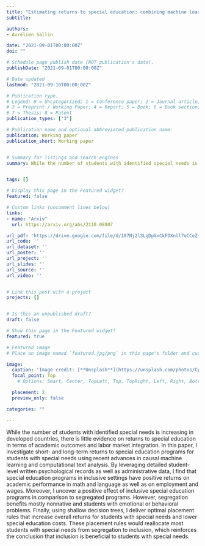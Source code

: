 ```yaml
---
title: "Estimating returns to special education: combining machine learning and text analysis to address confounding"
subtitle: 

authors:
- Aurélien Sallin

date: "2021-09-01T00:00:00Z"
doi: ""

# Schedule page publish date (NOT publication's date).
publishDate: "2021-09-01T00:00:00Z"

# Date updated
lastmod: "2021-09-10T00:00:00Z"

# Publication type.
# Legend: 0 = Uncategorized; 1 = Conference paper; 2 = Journal article;
# 3 = Preprint / Working Paper; 4 = Report; 5 = Book; 6 = Book section;
# 7 = Thesis; 8 = Patent
publication_types: ["3"]

# Publication name and optional abbreviated publication name.
publication: Working paper
publication_short: Working paper


# Summary for listings and search engines
summary: While the number of students with identified special needs is increasing in developed countries, there is little evidence on returns to special education in terms of academic outcomes and labor market integration. In this paper, I investigate short- and long-term returns to special education programs for students with special needs using recent advances in causal machine learning and computational text analysis. By leveraging detailed student-level written psychological records as well as administrative data, I find that special education programs in inclusive settings have positive returns on academic performance in math and language as well as on employment and wages. Moreover, I uncover a positive effect of inclusive special education programs in comparison to segregated programs. However, segregation benefits mostly nonnative and students with emotional or behavioral problems. Finally, using shallow decision trees, I deliver optimal placement rules that increase overall returns for students with special needs and lower special education costs. These placement rules would reallocate most students with special needs from segregation to inclusion, which reinforces the conclusion that inclusion is beneficial to students with special needs. 


tags: []

# Display this page in the Featured widget?
featured: false

# Custom links (uncomment lines below)
links:
- name: "Arxiv"
  url: https://arxiv.org/abs/2110.08807

url_pdf: 'https://drive.google.com/file/d/107Nj2l3LgDpGxCkFDXnll7oCCeZ-Yz4c/view?usp=sharing'
url_code: ''
url_dataset: ''
url_poster: ''
url_project: ''
url_slides: ''
url_source: ''
url_video: ''


# Link this post with a project
projects: []


# Is this an unpublished draft?
draft: false

# Show this page in the Featured widget?
featured: true

# Featured image
# Place an image named `featured.jpg/png` in this page's folder and customize its options here.

image:
  caption: 'Image credit: [**Unsplash**](https://unsplash.com/photos/CpkOjOcXdUY)'
  focal_point: Top
    # Options: Smart, Center, TopLeft, Top, TopRight, Left, Right, BottomLeft, Bottom, BottomRight

  placement: 2
  preview_only: false

categories: ""

---
```

While the number of students with identified special needs is increasing in developed countries, there is little evidence on returns to special education in terms of academic outcomes and labor market integration. In this paper, I investigate short- and long-term returns to special education programs for students with special needs using recent advances in causal machine learning and computational text analysis. By leveraging detailed student-level written psychological records as well as administrative data, I find that special education programs in inclusive settings have positive returns on academic performance in math and language as well as on employment and wages. Moreover, I uncover a positive effect of inclusive special education programs in comparison to segregated programs. However, segregation benefits mostly nonnative and students with emotional or behavioral problems. Finally, using shallow decision trees, I deliver optimal placement rules that increase overall returns for students with special needs and lower special education costs. These placement rules would reallocate most students with special needs from segregation to inclusion, which reinforces the conclusion that inclusion is beneficial to students with special needs.